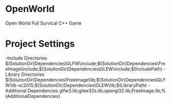 # OpenWorld
Open World Full Survical C++ Game

# Project Settings
-Include Directories
$(SolutionDir)Dependencies\GLFW\include;$(SolutionDir)Dependencies\FreeImage\include;$(SolutionDir)Dependencies\GLEW\include;$(IncludePath)
-Library Directories
$(SolutionDir)Dependencies\FreeImage\lib;$(SolutionDir)Dependencies\GLFW\lib-vc2015;$(SolutionDir)Dependencies\GLEW\lib;$(LibraryPath)
-Additional Dependencies
glfw3.lib;glew32s.lib;opengl32.lib;FreeImage.lib;%(AdditionalDependencies)
